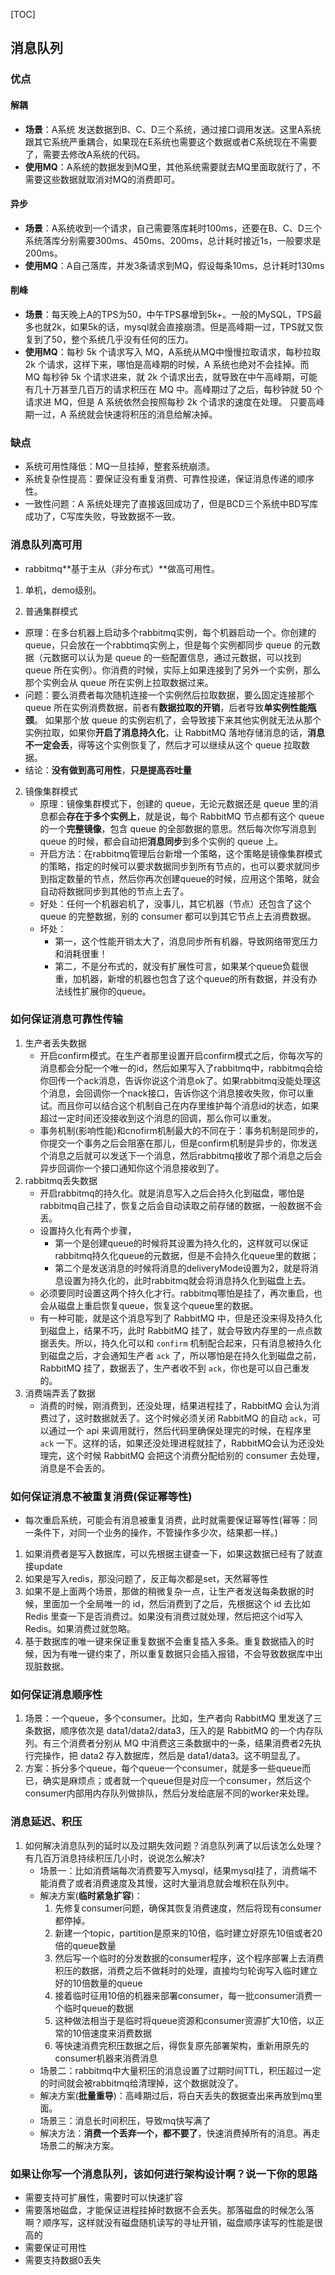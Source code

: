 [TOC]

## 消息队列

### 优点
#### 解耦
- **场景**：A系统 发送数据到B、C、D三个系统，通过接口调用发送。这里A系统跟其它系统严重耦合，如果现在E系统也需要这个数据或者C系统现在不需要了，需要去修改A系统的代码。
- **使用MQ**：A系统的数据发到MQ里，其他系统需要就去MQ里面取就行了，不需要这些数据就取消对MQ的消费即可。
#### 异步
- **场景**：A系统收到一个请求，自己需要落库耗时100ms，还要在B、C、D三个系统落库分别需要300ms、450ms、200ms，总计耗时接近1s，一般要求是200ms。
- **使用MQ**：A自己落库，并发3条请求到MQ，假设每条10ms，总计耗时130ms
#### 削峰
- **场景**：每天晚上A的TPS为50，中午TPS暴增到5k+。一般的MySQL，TPS最多也就2k，如果5k的话，mysql就会直接崩溃。但是高峰期一过，TPS就又恢复到了50，整个系统几乎没有任何的压力。
- **使用MQ**：每秒 5k 个请求写入 MQ，A系统从MQ中慢慢拉取请求，每秒拉取 2k 个请求，这样下来，哪怕是高峰期的时候，A 系统也绝对不会挂掉。而 MQ 每秒钟 5k 个请求进来，就 2k 
个请求出去，就导致在中午高峰期，可能有几十万甚至几百万的请求积压在 MQ 中。高峰期过了之后，每秒钟就 50 个请求进 MQ，但是 A 系统依然会按照每秒 2k 个请求的速度在处理。
只要高峰期一过，A 系统就会快速将积压的消息给解决掉。
### 缺点
- 系统可用性降低：MQ一旦挂掉，整套系统崩溃。
- 系统复杂性提高：要保证没有重复消费、可靠性投递，保证消息传递的顺序性。
- 一致性问题：A 系统处理完了直接返回成功了，但是BCD三个系统中BD写库成功了，C写库失败，导致数据不一致。
### 消息队列高可用

- rabbitmq**基于主从（非分布式）**做高可用性。

1. 单机，demo级别。

2. 普通集群模式

  - 原理：在多台机器上启动多个rabbitmq实例，每个机器启动一个。你创建的queue，只会放在一个rabbtimq实例上，但是每个实例都同步 queue 的元数据（元数据可以认为是 queue 的一些配置信息，通过元数据，可以找到 queue 所在实例）。你消费的时候，实际上如果连接到了另外一个实例，那么那个实例会从 queue 所在实例上拉取数据过来。
  - 问题：要么消费者每次随机连接一个实例然后拉取数据，要么固定连接那个 queue 所在实例消费数据，前者有**数据拉取的开销**，后者导致**单实例性能瓶颈**。 如果那个放 queue 的实例宕机了，会导致接下来其他实例就无法从那个实例拉取，如果你**开启了消息持久化**，让 RabbitMQ 落地存储消息的话，**消息不一定会丢**，得等这个实例恢复了，然后才可以继续从这个 queue 拉取数据。
  - 结论：**没有做到高可用性**，**只是提高吞吐量**
  
2. 镜像集群模式
   - 原理：镜像集群模式下，创建的 queue，无论元数据还是 queue 里的消息都会**存在于多个实例上**，就是说，每个 RabbitMQ 节点都有这个 queue 的一个**完整镜像**，包含 queue 的全部数据的意思。然后每次你写消息到 queue 的时候，都会自动把**消息同步**到多个实例的 queue 上。
   - 开启方法：在rabbitmq管理后台新增一个策略，这个策略是镜像集群模式的策略，指定的时候可以要求数据同步到所有节点的，也可以要求就同步到指定数量的节点，然后你再次创建queue的时候，应用这个策略，就会自动将数据同步到其他的节点上去了。
   - 好处：任何一个机器宕机了，没事儿，其它机器（节点）还包含了这个 queue 的完整数据，别的 consumer 都可以到其它节点上去消费数据。
   - 坏处：
     - 第一，这个性能开销太大了，消息同步所有机器，导致网络带宽压力和消耗很重！
     - 第二，不是分布式的，就没有扩展性可言，如果某个queue负载很重，加机器，新增的机器也包含了这个queue的所有数据，并没有办法线性扩展你的queue。

### 如何保证消息可靠性传输

1. 生产者丢失数据  
    - 开启confirm模式。在生产者那里设置开启confirm模式之后，你每次写的消息都会分配一个唯一的id，然后如果写入了rabbitmq中，rabbitmq会给你回传一个ack消息，告诉你说这个消息ok了。如果rabbitmq没能处理这个消息，会回调你一个nack接口，告诉你这个消息接收失败，你可以重试。而且你可以结合这个机制自己在内存里维护每个消息id的状态，如果超过一定时间还没接收到这个消息的回调，那么你可以重发。  
    - 事务机制(影响性能)和cnofirm机制最大的不同在于：事务机制是同步的，你提交一个事务之后会阻塞在那儿，但是confirm机制是异步的，你发送个消息之后就可以发送下一个消息，然后rabbitmq接收了那个消息之后会异步回调你一个接口通知你这个消息接收到了。
2. rabbitmq丢失数据  
    - 开启rabbitmq的持久化。就是消息写入之后会持久化到磁盘，哪怕是rabbitmq自己挂了，恢复之后会自动读取之前存储的数据，一般数据不会丢。
    - 设置持久化有两个步骤，
        - 第一个是创建queue的时候将其设置为持久化的，这样就可以保证rabbitmq持久化queue的元数据，但是不会持久化queue里的数据；
        - 第二个是发送消息的时候将消息的deliveryMode设置为2，就是将消息设置为持久化的，此时rabbitmq就会将消息持久化到磁盘上去。
    - 必须要同时设置这两个持久化才行。rabbitmq哪怕是挂了，再次重启，也会从磁盘上重启恢复queue，恢复这个queue里的数据。
    - 有一种可能，就是这个消息写到了 RabbitMQ 中，但是还没来得及持久化到磁盘上，结果不巧，此时 RabbitMQ 挂了，就会导致内存里的一点点数据丢失。所以，持久化可以和 `confirm` 机制配合起来，只有消息被持久化到磁盘之后，才会通知生产者 `ack` 了，所以哪怕是在持久化到磁盘之前，RabbitMQ 挂了，数据丢了，生产者收不到 `ack`，你也是可以自己重发的。
3. 消费端弄丢了数据  
    - 消费的时候，刚消费到，还没处理，结果进程挂了，RabbitMQ 会认为消费过了，这时数据就丢了。这个时候必须关闭 RabbitMQ 的自动 `ack`，可以通过一个 api 来调用就行，然后代码里确保处理完的时候，在程序里 `ack` 一下。这样的话，如果还没处理进程就挂了，RabbitMQ会认为还没处理完，这个时候 RabbitMQ 会把这个消费分配给别的 consumer 去处理，消息是不会丢的。

### 如何保证消息不被重复消费(保证幂等性)  

- 每次重启系统，可能会有消息被重复消费，此时就需要保证幂等性(幂等：同一条件下，对同一个业务的操作，不管操作多少次，结果都一样。)

1. 如果消费者是写入数据库，可以先根据主键查一下，如果这数据已经有了就直接update
2. 如果是写入redis，那没问题了，反正每次都是set，天然幂等性
3. 如果不是上面两个场景，那做的稍微复杂一点，让生产者发送每条数据的时候，里面加一个全局唯一的 id，然后消费到了之后，先根据这个 id 去比如 Redis 里查一下是否消费过。如果没有消费过就处理，然后把这个id写入Redis。如果消费过就忽略。
4. 基于数据库的唯一键来保证重复数据不会重复插入多条。重复数据插入的时候，因为有唯一键约束了，所以重复数据只会插入报错，不会导致数据库中出现脏数据。

### 如何保证消息顺序性

1. 场景：一个queue，多个consumer。比如，生产者向 RabbitMQ 里发送了三条数据，顺序依次是 data1/data2/data3，压入的是 RabbitMQ 的一个内存队列。有三个消费者分别从 MQ 中消费这三条数据中的一条，结果消费者2先执行完操作，把 data2 存入数据库，然后是 data1/data3。这不明显乱了。
2. 方案：拆分多个queue，每个queue一个consumer，就是多一些queue而已，确实是麻烦点；或者就一个queue但是对应一个consumer，然后这个consumer内部用内存队列做排队，然后分发给底层不同的worker来处理。

### 消息延迟、积压

1. 如何解决消息队列的延时以及过期失效问题？消息队列满了以后该怎么处理？有几百万消息持续积压几小时，说说怎么解决?   
    - 场景一：比如消费端每次消费要写入mysql，结果mysql挂了，消费端不能消费了或者消费速度及其慢，这时大量消息就会堆积在队列中。
    - 解决方案(**临时紧急扩容**)：
        1. 先修复consumer问题，确保其恢复消费速度，然后将现有consumer都停掉。
        2. 新建一个topic，partition是原来的10倍，临时建立好原先10倍或者20倍的queue数量
        3. 然后写一个临时的分发数据的consumer程序，这个程序部署上去消费积压的数据，消费之后不做耗时的处理，直接均匀轮询写入临时建立好的10倍数量的queue
        4. 接着临时征用10倍的机器来部署consumer，每一批consumer消费一个临时queue的数据
        5. 这种做法相当于是临时将queue资源和consumer资源扩大10倍，以正常的10倍速度来消费数据
        6. 等快速消费完积压数据之后，得恢复原先部署架构，重新用原先的consumer机器来消费消息
    - 场景二：rabbitmq中大量积压的消息设置了过期时间TTL，积压超过一定的时间就会被rabbitmq给清理掉，这个数据就没了。
    - 解决方案(**批量重导**)：高峰期过后，将白天丢失的数据查出来再放到mq里面。
    - 场景三：消息长时间积压，导致mq快写满了
    - 解决方法：**消费一个丢弃一个，都不要了**，快速消费掉所有的消息。再走场景二的解决方案。

### 如果让你写一个消息队列，该如何进行架构设计啊？说一下你的思路

- 需要支持可扩展性，需要时可以快速扩容
- 需要落地磁盘，才能保证进程挂掉时数据不会丢失。那落磁盘的时候怎么落啊？顺序写，这样就没有磁盘随机读写的寻址开销，磁盘顺序读写的性能是很高的     
- 需要保证可用性
- 需要支持数据0丢失